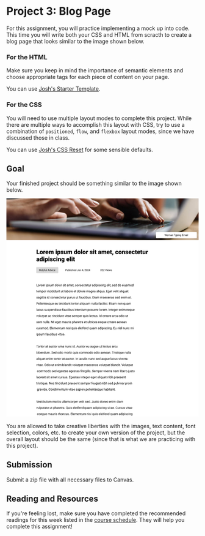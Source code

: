 # Project 3: Blog Page

For this assignment, you will practice implementing a mock up into code. This time you will write both your CSS and HTML from scracth to create a blog page that looks similar to the image shown below.

### For the HTML
Make sure you keep in mind the importance of semantic elements and choose appropriate tags for each piece of content on your page. 

You can use [Josh's Starter Template](https://www.joshwcomeau.com/snippets/html/html-skeleton/). 

### For the CSS
You will need to use multiple layout modes to complete this project. While there are multiple ways to accomplish this layout with CSS, try to use a combination of `positioned`, `flow`, and `flexbox` layout modes, since we have discussed those in class. 

You can use [Josh's CSS Reset](https://www.joshwcomeau.com/css/custom-css-reset/#our-finished-product-10) for some sensible defaults. 

## Goal

Your finished project should be something similar to the image shown below. 

![An example of the finished project.](example.jpg)

You are allowed to take creative liberties with the images, text content, font selection, colors, etc. to create your own version of the project, but the overall layout should be the same (since that is what we are practicing with this project). 

## Submission
Submit a zip file with all necessary files to Canvas. 


## Reading and Resources
If you're feeling lost, make sure you have completed the recommended readings for this week listed in the [course schedule](https://profstudebaker.notion.site/Interterm-Schedule-Intro-to-Web-Engineering-c8a0830956cb40e688eb2cd34401a3a3). They will help you complete this assignment!
